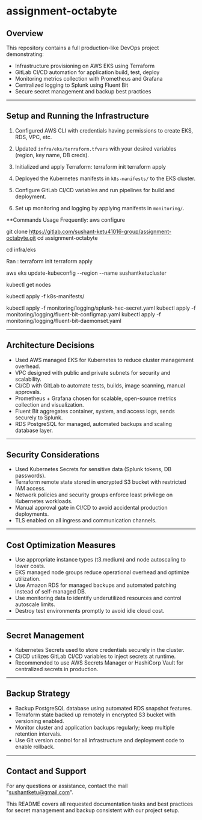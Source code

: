 # assignment-octabyte

## Overview

This repository contains a full production-like DevOps project demonstrating:
- Infrastructure provisioning on AWS EKS using Terraform
- GitLab CI/CD automation for application build, test, deploy
- Monitoring metrics collection with Prometheus and Grafana
- Centralized logging to Splunk using Fluent Bit
- Secure secret management and backup best practices

---

## Setup and Running the Infrastructure

1. Configured AWS CLI with credentials having permissions to create EKS, RDS, VPC, etc.
2. Updated `infra/eks/terraform.tfvars` with your desired variables (region, key name, DB creds).
3. Initialized and apply Terraform:
terraform init
terraform apply

4. Deployed the Kubernetes manifests in `k8s-manifests/` to the EKS cluster.
5. Configure GitLab CI/CD variables and run pipelines for build and deployment.
6. Set up monitoring and logging by applying manifests in `monitoring/`.


**Commands Usage Frequently:
aws configure

git clone https://gitlab.com/sushant-ketu41016-group/assignment-octabyte.git
cd assignment-octabyte

cd infra/eks

Ran :
terraform init
terraform apply

aws eks update-kubeconfig --region <us-east-2> --name sushantketucluster

kubectl get nodes

kubectl apply -f k8s-manifests/


kubectl apply -f monitoring/logging/splunk-hec-secret.yaml
kubectl apply -f monitoring/logging/fluent-bit-configmap.yaml
kubectl apply -f monitoring/logging/fluent-bit-daemonset.yaml



---

## Architecture Decisions

- Used AWS managed EKS for Kubernetes to reduce cluster management overhead.
- VPC designed with public and private subnets for security and scalability.
- CI/CD with GitLab to automate tests, builds, image scanning, manual approvals.
- Prometheus + Grafana chosen for scalable, open-source metrics collection and visualization.
- Fluent Bit aggregates container, system, and access logs, sends securely to Splunk.
- RDS PostgreSQL for managed, automated backups and scaling database layer.

---

## Security Considerations

- Used Kubernetes Secrets for sensitive data (Splunk tokens, DB passwords).
- Terraform remote state stored in encrypted S3 bucket with restricted IAM access.
- Network policies and security groups enforce least privilege on Kubernetes workloads.
- Manual approval gate in CI/CD to avoid accidental production deployments.
- TLS enabled on all ingress and communication channels.

---

## Cost Optimization Measures

- Use appropriate instance types (t3.medium) and node autoscaling to lower costs.
- EKS managed node groups reduce operational overhead and optimize utilization.
- Use Amazon RDS for managed backups and automated patching instead of self-managed DB.
- Use monitoring data to identify underutilized resources and control autoscale limits.
- Destroy test environments promptly to avoid idle cloud cost.

---

## Secret Management

- Kubernetes Secrets used to store credentials securely in the cluster.
- CI/CD utilizes GitLab CI/CD variables to inject secrets at runtime.
- Recommended to use AWS Secrets Manager or HashiCorp Vault for centralized secrets in production.

---

## Backup Strategy

- Backup PostgreSQL database using automated RDS snapshot features.
- Terraform state backed up remotely in encrypted S3 bucket with versioning enabled.
- Monitor cluster and application backups regularly; keep multiple retention intervals.
- Use Git version control for all infrastructure and deployment code to enable rollback.

---

## Contact and Support

For any questions or assistance, contact the mail "sushantketu@gmail.com".

This README covers all requested documentation tasks and best practices for secret management and backup consistent with our project setup.
